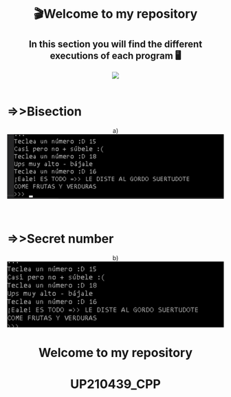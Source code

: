<h1>  <div align= "center"> 🎬Welcome to my repository</h1>
  <h2>  <div align= "center"> In this section you will find the different executions of each program 🖥️ </h1>
    <div align=center>
      <img src= "https://github.com/up210439/up210439_DSA/blob/main/Imagenes/ejecuci%C3%B3n.png.png" width="400">
      </div>
        <br>
        <h1>=>>Bisection</h1>
          <div align=center>
            a)
            <img src="https://github.com/up210439/up210439_DSA/blob/main/Imagenes/image.png" width ="600"
                 <div></div>
            <br></br>
            <h1>=>>Secret number</h1>
            <div align=center>
              b)
              <img src= "https://github.com/up210439/up210439_DSA/blob/main/Imagenes/nemerosecreto%20.png" width="600"
                </div>  
            
            
      
  
  



<h1>  <div align= "center"> Welcome to my repository</h1>

<h1>UP210439_CPP</h1>

<div align="center">

<br>
